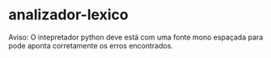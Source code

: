 # analizador-lexico


Aviso: 
  O intepretador python deve está com uma fonte mono espaçada para pode aponta corretamente os erros encontrados.
